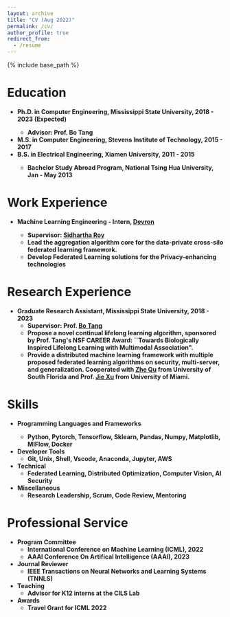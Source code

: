 ```yaml
---
layout: archive
title: "CV (Aug 2022)"
permalink: /cv/
author_profile: true
redirect_from:
  - /resume
---
```


{% include base_path %}

Education
======
* <b>Ph.D.<b> in Computer Engineering, Mississippi State University, 2018 - 2023 (Expected)
  * Advisor: Prof. Bo Tang
* <b>M.S.<b> in Computer Engineering, Stevens Institute of Technology, 2015 - 2017
* <b>B.S.<b> in Electrical Engineering, Xiamen University, 2011 - 2015
  * Bachelor Study Abroad Program, National Tsing Hua University, Jan - May 2013

Work Experience
======
* <b>Machine Learning Engineering<b> - Intern, [Devron](devron.ai/solutions) 
  * <b>Supervisor<b>: [Sidhartha Roy](https://www.sidhartharoy.com/)
  * <b>Lead<b> the aggregation algorithm core for the data-private cross-silo federated learning framework.
  * <b>Develop<b> Federated Learning solutions for the Privacy-enhancing technologies

Research Experience
======
* Graduate Research Assistant, Mississippi State University, 2018 - 2023
  * <b>Supervisor<b>: Prof. [Bo Tang](https://my.ece.msstate.edu/faculty/tang/) 
  * <b>Propose<b> a novel continual lifelong learning algorithm, sponsored by Prof. Tang's NSF CAREER Award: ``Towards Biologically Inspired Lifelong Learning with Multimodal Association".
  * <b>Provide<b> a distributed machine learning framework with multiple proposed federated learning algorithms on security, multi-server, and generalization. Cooperated with [Zhe Qu](https://zhequ1992.github.io) from University of South Florida and Prof. [Jie Xu](https://people.miami.edu/profile/jiexu@miami.edu) from University of Miami.
  <!-- [academicpages template](https://github.com/academicpages/academicpages.github.io) -->

<!-- * Fall 2015: Research Assistant
  * Github University
  * Duties included: Merging pull requests
  * Supervisor: Professor Hub -->

Skills
======
* <b>Programming Languages and Frameworks<b>
  * Python, Pytorch, Tensorflow, Sklearn, Pandas, Numpy, Matplotlib, MlFlow, Docker
* Developer Tools 
  * Git, Unix, Shell, Vscode, Anaconda, Jupyter, AWS
* Technical
  * Federated Learning, Distributed Optimization, Computer Vision, AI Security
* Miscellaneous
  * Research Leadership, Scrum, Code Review, Mentoring

Professional Service
======
* Program Committee
  * International Conference on Machine Learning (ICML), 2022
  * AAAI Conference On Artifical Intelligence (AAAI), 2023
* Journal Reviewer
  * IEEE Transactions on Neural Networks and Learning Systems (TNNLS)
* Teaching
  * Advisor for K12 interns at the CILS Lab
* Awards
  * Travel Grant for ICML 2022

